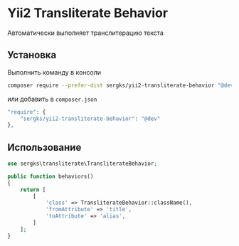 # Yii2 Transliterate Behavior
Автоматически выполняет транслитерацию текста

## Установка
Выполнить команду в консоли
```bash
composer require --prefer-dist sergks/yii2-transliterate-behavior "@dev"
```

или добавить в `composer.json`
```php
"require": {
    "sergks/yii2-transliterate-behavior": "@dev"
},
```

## Использование
```php
use sergks\transliterate\TransliterateBehavior;

public function behaviors()
{
    return [
        [
            'class' => TransliterateBehavior::className(),
            'fromAttribute' => 'title',
            'toAttribute' => 'alias',
        ]
    ];
}
```